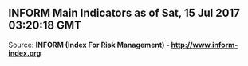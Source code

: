 ## INFORM Main Indicators as of Sat, 15 Jul 2017 03:20:18 GMT

Source: **INFORM (Index For Risk Management) - http://www.inform-index.org**